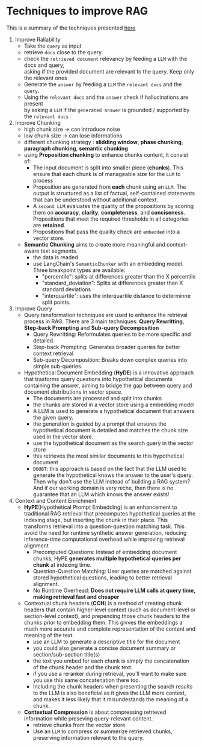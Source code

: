 # Techniques to improve RAG
This is a summary of the techniques presented [here](https://github.com/NirDiamant/RAG_Techniques)
1. Improve Raliability
    * Take the ```query``` as input
    * retrieve ```docs``` close to the query
    * check the ```retrieved document``` relevancy by feeding a ```LLM``` with the docs and query,\
    asking if the provided document are relevant to the query. Keep only the relevant ones
    * Generate the ```answer``` by feeding a ```LLM``` the ```relevant docs``` and the ```query```.
    * Using the ```relevant docs``` and the ```answer``` check if hallucinations are present \
    by asking a ```LLM``` if the ```generated answer``` is grounded / supported by the ```relevant docs```
2. Improve Chunking
    * high chunk size -> can introduce noise
    * low chunk size -> can lose informations
    * different chunking strategy : **slidding window**, **phase chunking**, **paragraph chunking**, **semantic chunking** 
    * using **Proposition chunking** to enhance chunks content, it consist of:
        - The input document is split into smaller piece (**chunks**). This ensure that each chunk is of manageable size for the ```LLM``` to process
        - Proposition are generated from **each** chunk using an ```LLM```. The output is structured as a list of factual, self-contained statements that can be understood without additional context.
        - A ```second LLM``` evaluates the quality of the propositions by scoring them on **accuracy**, **clarity**, **completeness**, and **conciseness**. Propositions that meet the required thresholds in all categories are **retained**.
        - Propositions that pass the quality check are ```embedded``` into a vector store.
    * **Semantic Chunking** aims to create more meaningful and context-aware text segments.
        - the data is readed
        - use LangChain's ```SemanticChunker``` with an embedding model. Three breakpoint types are available:
            - "percentile": splits at differences greater than the X percentile
            - "standard_deviation": Splits at differences greater than X standard deviations
            - "interquartile": uses the interquartile distance to determinne split points.
3. Improve Query
    * Query tansformation techniques are used to enhance the retrieval process in RAG. There are 3 main techniques: **Query Rewritting**, **Step-back Prompting** and **Sub-query Decomposition**
        - Query Rewritting: Reformulates queries to be more specific and detailed.
        - Step-back Prompting: Generates broader queries for better context retrieval
        - Sub-query Decomposition: Breaks down complex queries into simple sub-queries.
    * Hypothetical Document Embedding (**HyDE**) is a innovative approach that trasforms query questions into hypothetical documents containing the answer, aiming to bridge the gap between query and document distributions in vector space.
        - The documents are processed and split into chunks
        - the chunks are stored in a vector store using a embedding model
        - A LLM is used to generate a hypothetical document that answers the given query.
        - the generation is guided by a prompt that ensures the hypothetical document is detailed and matches the chunk size used in the vector store.
        - use the hypothetical document as the search query in the vector store
        - this retrieves the most similar documents to this hypothetical document
        - ```DOUBT```: this approach is based on the fact that the LLM used to generate the hypothetical knows the answer to the user's query. Then why don't use the LLM instead of building a RAG system? And if our working domain is very niche, then there is no guarantee that an LLM which knows the answer exists!
4. Context and Content Enrichment
    * **HyPE**(Hypothetical Prompt Embedding) is an enhancement to traditional RAG retrieval that precomputes hypothetical queries at the indexing stage, but inserting the chunk in their place. This transforms retrieval into a question-question matching task. This avoid the need for runtime synthetic answer generation, reducing inference-time computational overhead while improving retrieval alignment
        - Precomputed Questions: Instead of embedding document chunks, HyPE **generates multiple hypothetical queries per chunk** at indexing time.
        - Question-Question Matching: User queries are matched against stored hypothetical questions, leading to better retrieval alignment.
        - No Runtime Overhead: **Does not require LLM calls at query time, making retrieval fast and cheaper**
    * Contextual chunk headers (**CCH**) is a method of creating chunk headers that contain higher-level context (such as document-level or section-level context), and prepending those chunk headers to the chunks prior to embedding them. This givves the embeddings a much more accurate and complete representation of the content and meaning of the text.
        - use an LLM to generate a descriptive title for the document
        - you could also generate a concise document summary or section/sub-section title(s)
        - the text you embed for each chunk is simply the concatenation of the chunk header and the chunk text.
        - if you use a reranker during retrieval, you'll want to make sure you use this same concatenation there too.
        - Including the chunk headers when presenting the search results to the LLM is also beneficial as it gives the LLM more context, and makes it less likely that it misundestands the meaning of a chunk.
    * **Contextual Compression** is about compressing retrieved information while preseving query-relevant content.
        - retrieve chunks from the vector store
        - Use an ```LLM``` to compress or summerize retrieved chunks, preserving information relevant to the query.
